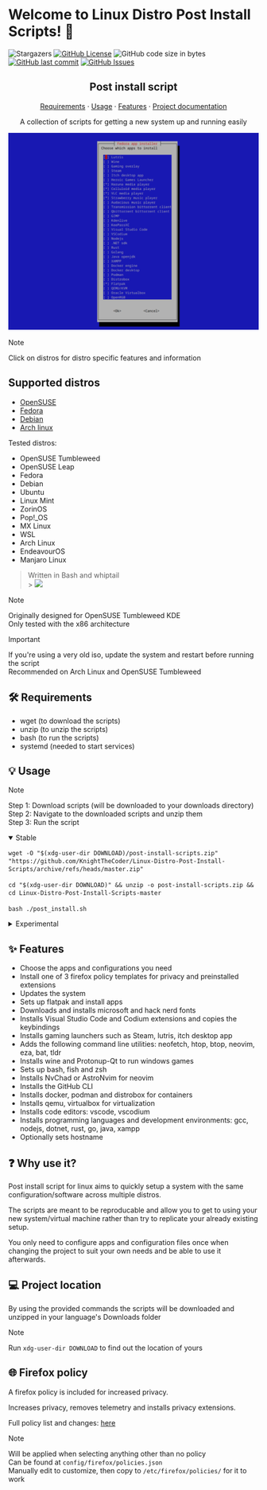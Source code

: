# Welcome to Linux Distro Post Install Scripts! 👋

![Stargazers][star-shield]
[![GitHub License][license-shield]][license-url]
![GitHub code size in bytes][size-shield]
[![GitHub last commit][commit-shield]][commit-url]
[![GitHub Issues][issue-shield]][issue-url]

[star-shield]: https://img.shields.io/github/stars/KnightTheCoder/Linux-Distro-Post-Install-Scripts?style=for-the-badge
[license-shield]: https://img.shields.io/github/license/KnightTheCoder/Linux-Distro-Post-Install-Scripts?color=blue&style=for-the-badge
[license-url]: LICENSE
[size-shield]: https://img.shields.io/github/languages/code-size/KnightTheCoder/Linux-Distro-Post-Install-Scripts?color=blue&style=for-the-badge
[commit-shield]: https://img.shields.io/github/last-commit/KnightTheCoder/Linux-Distro-Post-Install-Scripts?color=blue&style=for-the-badge
[commit-url]: https://github.com/KnightTheCoder/Linux-Distro-Post-Install-Scripts/commits/master/
[issue-shield]: https://img.shields.io/github/issues/KnightTheCoder/Linux-Distro-Post-Install-Scripts?color=green&style=for-the-badge
[issue-url]: https://github.com/KnightTheCoder/Linux-Distro-Post-Install-Scripts/issues

<h2 align="center">Post install script</h2>

<p align="center">
    <a href="#-requirements">Requirements</a>
    ·
    <a href="#-usage">Usage</a>
    ·
    <a href="#-features">Features</a>
    ·
    <a href="docs">Project documentation</a>
</p>

<p align="center">A collection of scripts for getting a new system up and running easily</p>

![preview](docs/images/preview.png)

> [!NOTE]
> Click on distros for distro specific features and information

## Supported distros

-   [OpenSUSE][1]
-   [Fedora][2]
-   [Debian][3]
-   [Arch linux][4]

Tested distros:

-   OpenSUSE Tumbleweed
-   OpenSUSE Leap
-   Fedora
-   Debian
-   Ubuntu
-   Linux Mint
-   ZorinOS
-   Pop!\_OS
-   MX Linux
-   WSL
-   Arch Linux
-   EndeavourOS
-   Manjaro Linux

> Written in Bash and whiptail <br /> > <img src="https://skillicons.dev/icons?i=bash" />

> [!NOTE]
> Originally designed for OpenSUSE Tumbleweed KDE <br />
> Only tested with the x86 architecture

> [!IMPORTANT]
> If you're using a very old iso, update the system and restart before running the script <br />
> Recommended on Arch Linux and OpenSUSE Tumbleweed

## 🛠 Requirements

-   wget (to download the scripts)
-   unzip (to unzip the scripts)
-   bash (to run the scripts)
-   systemd (needed to start services)

## 💡 Usage

> [!NOTE]
> Step 1: Download scripts (will be downloaded to your downloads directory) <br />
> Step 2: Navigate to the downloaded scripts and unzip them <br />
> Step 3: Run the script

<details open>
<summary>Stable</summary>

```console
wget -O "$(xdg-user-dir DOWNLOAD)/post-install-scripts.zip" "https://github.com/KnightTheCoder/Linux-Distro-Post-Install-Scripts/archive/refs/heads/master.zip"

cd "$(xdg-user-dir DOWNLOAD)" && unzip -o post-install-scripts.zip && cd Linux-Distro-Post-Install-Scripts-master

bash ./post_install.sh
```

</details>

<details>
<summary>Experimental</summary>

```console
wget -O "$(xdg-user-dir DOWNLOAD)/post-install-scripts.zip" "https://github.com/KnightTheCoder/Linux-Distro-Post-Install-Scripts/archive/refs/heads/maintanence.zip"

cd "$(xdg-user-dir DOWNLOAD)" && unzip -o post-install-scripts.zip && cd Linux-Distro-Post-Install-Scripts-maintanence

bash ./post_install.sh
```

</details>

## ✨ Features

-   Choose the apps and configurations you need
-   Install one of 3 firefox policy templates for privacy and preinstalled extensions
-   Updates the system
-   Sets up flatpak and install apps
-   Downloads and installs microsoft and hack nerd fonts
-   Installs Visual Studio Code and Codium extensions and copies the keybindings
-   Installs gaming launchers such as Steam, lutris, itch desktop app
-   Adds the following command line utilities: neofetch, htop, btop, neovim, eza, bat, tldr
-   Installs wine and Protonup-Qt to run windows games
-   Sets up bash, fish and zsh
-   Installs NvChad or AstroNvim for neovim
-   Installs the GitHub CLI
-   Installs docker, podman and distrobox for containers
-   Installs qemu, virtualbox for virtualization
-   Installs code editors: vscode, vscodium
-   Installs programming languages and development environments: gcc, nodejs, dotnet, rust, go, java, xampp
-   Optionally sets hostname

## ❓ Why use it?

Post install script for linux aims to quickly setup a system with the same configuration/software across multiple distros.

The scripts are meant to be reproducable and allow you to get to using your new system/virtual machine rather than try to replicate your already existing setup.

You only need to configure apps and configuration files once when changing the project to suit your own needs and be able to use it afterwards.

## 💻 Project location

By using the provided commands the scripts will be downloaded and unzipped in your language's Downloads folder

> [!NOTE]
> Run `xdg-user-dir DOWNLOAD` to find out the location of yours

## 🌐 Firefox policy

A firefox policy is included for increased privacy.

Increases privacy, removes telemetry and installs privacy extensions.

Full policy list and changes: [here](docs#-firefox-policy)

> [!NOTE]
> Will be applied when selecting anything other than no policy <br />
> Can be found at `config/firefox/policies.json` <br />
> Manually edit to customize, then copy to `/etc/firefox/policies/` for it to work

[1]: distros/opensuse
[2]: distros/fedora
[3]: distros/debian
[4]: distros/arch
